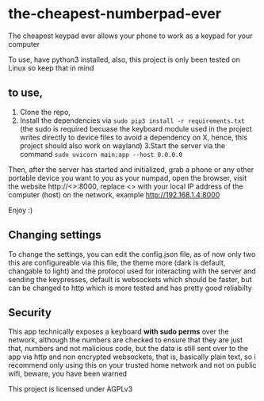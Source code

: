 # the-cheapest-numberpad-ever
The cheapest keypad ever allows your phone to work as a keypad for your computer

To use, have python3 installed, also, this project is only been tested on Linux so keep that in mind
## to use, 

1. Clone the repo,
2. Install the dependencies via `sudo pip3 install -r requirements.txt` (the sudo is required becuase the keyboard module used in the project writes directly to device files to avoid a dependency on X, hence, this project should also work on wayland)
3.Start the server via the command `sudo uvicorn main:app --host 0.0.0.0`

Then, after the server has started and initialized, grab a phone or any other portable device you want to you as your numpad, open the browser, visit the website http://<<your local ip>>:8000, replace <<your local ip>> with your local IP address of the computer (host) on the network, example http://192.168.1.4:8000
  
Enjoy :)
  
## Changing settings
  
To change the settings, you can edit the config.json file, as of now only two this are configureable via this file, the theme more (dark is default, changable to light) and the protocol used for interacting with the server and sending the keypresses, default is websockets which should be faster, but can be changed to http which is more tested and has pretty good reliabilty
  
## Security
  
This app technically exposes a keyboard **with sudo perms** over the network, although the numbers are checked to ensure that they are just that, numbers and not malicious code, but the data is still sent over to the app via http and non encrypted websockets, that is, basically plain text, so i recommend only using this on your trusted home network and not on public wifi, beware, you have been warned
  
 This project is licensed under AGPLv3
